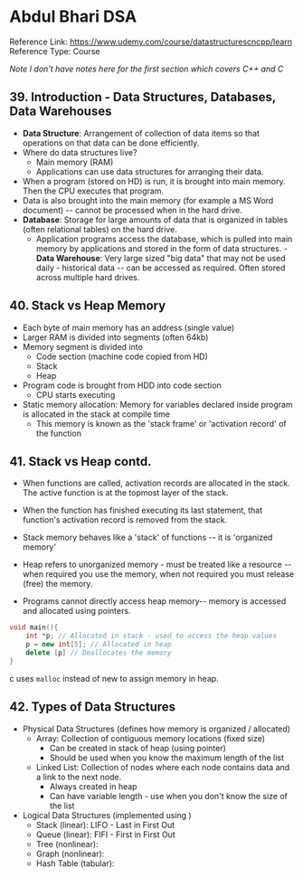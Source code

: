 # Abdul Bhari DSA

Reference Link: https://www.udemy.com/course/datastructurescncpp/learn
Reference Type: Course

*Note I don't have notes here for the first section which covers C++ and C*
## 39. Introduction - Data Structures, Databases, Data Warehouses

- **Data Structure**: Arrangement of collection of data items so that operations on that data can be done efficiently.
- Where do data structures live? 
	- Main memory (RAM)
	- Applications can use data structures for arranging their data.
- When a program (stored on HD) is run, it is brought into main memory. Then the CPU executes that program. 
- Data is also brought into the main memory (for example a MS Word document) -- cannot be processed when in the hard drive.
- **Database**: Storage for large amounts of data that is organized in tables (often relational tables) on the hard drive. 
	- Application programs access the database, which is pulled into main memory by applications and stored in the form of data structures.
-**Data Warehouse**: Very large sized "big data" that may not be used daily - historical data -- can be accessed as required. Often stored across multiple hard drives.

## 40. Stack vs Heap Memory

- Each byte of main memory has an address (single value)
- Larger RAM is divided into segments (often 64kb)
- Memory segment is divided into 
	- Code section (machine code copied from HD)
	- Stack
	- Heap
- Program code is brought from HDD into code section
	- CPU starts executing
- Static memory allocation: Memory for variables declared inside program is allocated in the stack at compile time
	- This memory is known as the 'stack frame' or 'activation record' of the function

## 41. Stack vs Heap contd.

- When functions are called, activation records are allocated in the stack. The active function is at the topmost layer of the stack.
- When the function has finished executing its last statement, that function's activation record is removed from the stack.
- Stack memory behaves like a 'stack' of functions -- it is 'organized memory'

- Heap refers to unorganized memory - must be treated like a resource -- when required you use the memory, when not required you must release (free) the memory.
- Programs cannot directly access heap memory-- memory is accessed and allocated using pointers.

```c++
void main(){
	int *p; // Allocated in stack - used to access the heap values
	p = new int[5]; // Allocated in heap
	delete [p] // Deallocates the memory
}
```

c uses `malloc` instead of new to assign memory in heap.
## 42. Types of Data Structures

- Physical Data Structures (defines how memory is organized / allocated)
	- Array: Collection of contiguous memory locations (fixed size)
		- Can be created in stack of heap (using pointer)
		- Should be used when you know the maximum length of the list
	- Linked List: Collection of nodes where each node contains data and a link to the next node.
		- Always created in heap
		- Can have variable length - use when you don't know the size of the list
- Logical Data Structures (implemented using )
	- Stack (linear): LIFO - Last in First Out
	- Queue (linear): FIFI - First in First Out
	- Tree (nonlinear):
	- Graph (nonlinear):
	- Hash Table (tabular):